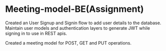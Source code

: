 # Meeting-model-BE(Assignment)
Created an User Signup and Signin flow to add user details to the database. 
Maintain user models and authentication layers to generate JWT while signing in to use in REST apis.  

Created a meeting model for POST, GET and PUT operations.
